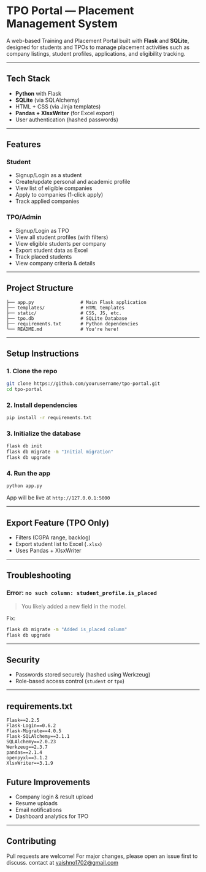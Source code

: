 
#  TPO Portal — Placement Management System

A web-based Training and Placement Portal built with **Flask** and **SQLite**, designed for students and TPOs to manage placement activities such as company listings, student profiles, applications, and eligibility tracking.

---

## Tech Stack

- **Python** with Flask
- **SQLite** (via SQLAlchemy)
- HTML + CSS (via Jinja templates)
- **Pandas + XlsxWriter** (for Excel export)
- User authentication (hashed passwords)

---

## Features

###  Student
- Signup/Login as a student
- Create/update personal and academic profile
- View list of eligible companies
- Apply to companies (1-click apply)
- Track applied companies

###  TPO/Admin
- Signup/Login as TPO
- View all student profiles (with filters)
- View eligible students per company
- Export student data as Excel
- Track placed students
- View company criteria & details

---

##  Project Structure

```
├── app.py                 # Main Flask application
├── templates/             # HTML templates
├── static/                # CSS, JS, etc.
├── tpo.db                 # SQLite Database
├── requirements.txt       # Python dependencies
└── README.md              # You're here!
```

---

##  Setup Instructions

### 1. Clone the repo

```bash
git clone https://github.com/yourusername/tpo-portal.git
cd tpo-portal
```

### 2. Install dependencies

```bash
pip install -r requirements.txt
```

### 3. Initialize the database

```bash
flask db init
flask db migrate -m "Initial migration"
flask db upgrade
```

### 4. Run the app

```bash
python app.py
```

App will be live at `http://127.0.0.1:5000`

---

##  Export Feature (TPO Only)

- Filters (CGPA range, backlog)
- Export student list to Excel (`.xlsx`)
- Uses Pandas + XlsxWriter

---

##  Troubleshooting

### Error: `no such column: student_profile.is_placed`

> You likely added a new field in the model.

 Fix:
```bash
flask db migrate -m "Added is_placed column"
flask db upgrade
```

---

##  Security

- Passwords stored securely (hashed using Werkzeug)
- Role-based access control (`student` or `tpo`)

---

##  requirements.txt

```
Flask==2.2.5
Flask-Login==0.6.2
Flask-Migrate==4.0.5
Flask-SQLAlchemy==3.1.1
SQLAlchemy==2.0.23
Werkzeug==2.3.7
pandas==2.1.4
openpyxl==3.1.2
XlsxWriter==3.1.9
```



##  Future Improvements

- Company login & result upload
- Resume uploads
- Email notifications
- Dashboard analytics for TPO

---

##  Contributing

Pull requests are welcome! For major changes, please open an issue first to discuss. 
contact at vaishno1702@gmail.com
